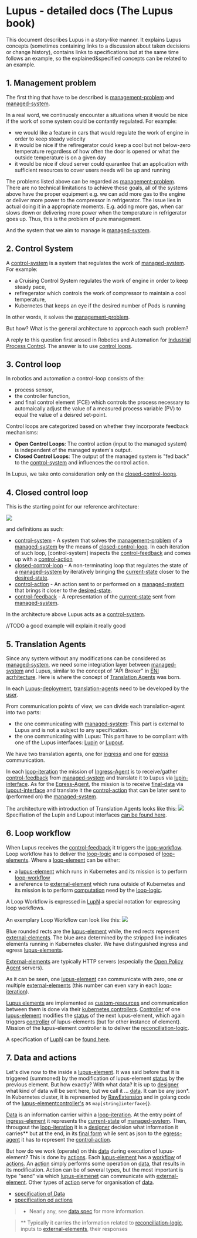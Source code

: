 # Lupus - detailed docs (The Lupus book)

This document describes Lupus in a story-like manner. It explains Lupus concepts (sometimes containing links to a discussion about taken decisions or change history), contains links to specifications but at the same time follows an example, so the explained&specified concepts can be related to an example.


## 1. Management problem

The first thing that have to be described is [management-problem](defs.md#management-problem) and [managed-system](defs.md#managed-system). 

In a real word, we continuosly encounter a situations when it would be nice if the work of some system could be contantly regulated. For example:
- we would like a feature in cars that would regulate the work of engine in order to keep steady velocity
- it would be nice if the refiregerator could keep a cool but not below-zero temperature regardless of how often the door is opened or what the outside temperature is on a given day
- it would be nice if cloud server could quarantee that an application with sufficient resources to cover users needs will be up and running

The problems listed above can be regarded as [management-problem](defs.md#management-problem). There are no technical limitations to achieve these goals, all of the systems above have the proper equipment e.g. we can add more gas to the engine or deliver more power to the compressor in refrigerator. The issue lies in actual doing it in a appropriate moments. E.g. adding more gas, when car slows down or delivering more power when the temperature in refrigerator goes up. Thus, this is the problem of pure management. 

And the system that we aim to manage is [managed-system](defs.md#managed-system). 

## 2. Control System

A [control-system](defs.md#control-system) is a system that regulates the work of [managed-system](defs.md#managed-system).
For example:
- a Cruising Control System regulates the work of engine in order to keep steady pace,
- refiregerator which controls the work of compressor to maintain a cool temperature,
- Kubernetes that keeps an eye if the desired number of Pods is running

In other words, it solves the [management-problem](defs.md#management-problem). 

But how? What is the general architecture to approach each such problem?

A reply to this question first arosed in Robotics and Automation for [Industrial Process Control](https://en.wikipedia.org/wiki/Industrial_process_control). The answer is to use [control loops](defs.md#control-loop).

## 3. Control loop

In robotics and automation a control-loop consists of the:
- process sensor, 
- the controller function, 
- and final control element (FCE) which controls the process necessary to automaically adjust the value of a measured process variable (PV) to equal the value of a deisred set-point. 

Control loops are categorized based on whether they incorporate feedback mechanisms:
- **Open Control Loops**: The control action (input to the managed system) is independent of the managed system's output.
- **Closed Control Loops**: The output of the managed system is "fed back" to the [control-system](defs.md#control-system) and influences the control action.

In Lupus, we take onto consideration only on the [closed-control-loops](defs.md#closed-control-loop). 

## 4. Closed control loop

This is the starting point for our reference architecture:

![](../_img/46.png)

and definitions as such:
- [control-system](defs.md#control-system) - A system that solves the [management-problem](defs.md#management-problem) of a [managed-system](defs.md#managed-system) by the means of [closed-control-loop](defs.md#closed-control-loop). In each iteration of such loop, [control-system] inspects the [control-feedback](defs.md#control-feedback) and comes up with a [control-action](defs.md#control-action)
- [closed-control-loop](defs.md#closed-control-loop) - A non-terminating loop that regulates the state of a [managed-system](defs.md#managed-system) by iteratively bringing the [current-state](defs.md#current-state) closer to the [desired-state](defs.md#desired-state).
- [control-action](defs.md#control-action) - An action sent to or performed on a [managed-system](defs.md#managed-system) that brings it closer to the [desired-state](defs.md#desired-state).
- [control-feedback](defs.md#control-feedback) - A representation of the [current-state](defs.md#current-state) sent from [managed-system](defs.md#managed-system). 

In the architecture above Lupus acts as a [control-system](defs.md#control-system).

//TODO a good example will explain it really good

## 5. Translation Agents
Since any system without any modifications can be considered as [managed-system](defs.md#managed-system), we need some integration layer between [managed-system](defs.md#managed-system) and Lupus, similar to the concept of "API Broker" in [ENI acrhitecture](https://www.etsi.org/images/articles/High_level_functional_architecturetechno_page_2021.png). Here is where the concept of [Translation Agents](defs.md#translation-agent) was born.

In each [Lupus-deployment](defs.md#lupus-deployment), [translation-agents](defs.md#translation-agent) need to be developed by the [user](defs.md#user).

From communication points of view, we can divide each translation-agent into two parts:
- the one communicating with [managed-system](defs.md#managed-system): This part is external to Lupus and is not a subject to any specification.
- the one communicating with Lupus: This part have to be compliant with one of the Lupus interfaces: [Lupin](defs.md#lupin-interface) or [Lupout](defs.md#lupout-interface).

We have two translation agents, one for [ingress](defs.md#ingress-agent) and one for [egress](defs.md#egress-agent) communication. 

In each [loop-iteration](defs.md#loop-iteration) the mission of [Ingress-Agent](defs.md#ingress-agent) is to receive/gather [control-feedback](defs.md#control-feedback) from [managed-system](defs.md#managed-system) and translate it to Lupus via [lupin-interface](defs.md#lupin-interface). As for the [Egress-Agent](defs.md#egress-agent), the mission is to receive [final-data](defs.md#final-data) via [lupout-interface](defs.md#lupout-interface) and translate it  the [control-action](defs.md#control-action) that can be later sent to (performed on) the [managed-system](defs.md#managed-system). 

The architecture with introduction of Translation Agents looks like this:
![](../_img/51.png)
Specifiation of the Lupin and Lupout interfaces [can be found here](spec/lupin-lupout.md).

## 6. Loop workflow

When Lupus receives the [control-feedback](defs.md#control-feedback) it triggers the [loop-workflow](defs.md#loop-workflow). Loop workflow has to deliver the [loop-logic](defs.md#loop-logic) and is composed of [loop-elements](defs.md#loop-element). Where a [loop-element](defs.md#loop-element) can be either:
- a [lupus-element](defs.md#lupus-element) which runs in Kubernetes and its mission is to perform [loop-workflow](defs.md#loop-workflow)
- a reference to [external-element](defs.md#external-element) which runs outside of Kubernetes and its mission is to perform [computation](defs.md#computing-part) need by the [loop-logic](defs.md#loop-logic).

A Loop Workflow is expressed in [LupN](defs.md#lupn) a special notation for expressing loop workflows.

An exemplary Loop Workflow can look like this:
![](../_img/52.png)

Blue rounded rects are the [lupus-element](defs.md#lupus-element) while, the red rects represent [external-elements](defs.md#external-element). The blue area determined by the stripped line indicates elements running in Kubernetes cluster. We have distinguished ingress and egress [lupus-elements](defs.md#lupus-element). 

[External-elements](defs.md#external-element) are typically HTTP servers (especially the [Open Policy Agent](defs.md#opa) servers).

As it can be seen, one [lupus-element](defs.md#lupus-element) can communicate with zero, one or multiple [external-elements](defs.md#external-element) (this number can even vary in each [loop-iteration](defs.md#loop-iteration)). 

[Lupus elements](defs.md#lupus-element) are implemented as [custom-resources](defs.md#custom-resources) and communication between them is done via their [kubernetes controllers](defs.md#controller). [Controller](defs.md#controller) of one [lupus-element](defs.md#lupus-element) modifies the [status](defs.md#status) of the next lupus-element, which again triggers [controller](defs.md#controller) of lupus-elements (but for other instance of element). Mission of the lupus-element controller is to deliver the [reconciliation-logic](defs.md#reconciliation-logic). 

A specification of [LupN](defs.md#lupn) can be [found here](spec/lupn.md).

## 7. Data and actions

Let's dive now to the inside a [lupus-element](defs.md#lupus-element). It was said before that it is triggered (summoned) by the modification of lupus-element [status](defs.md#status) by the previous element. But how exactly? With what data? It is up to [designer](defs.md#designer) what kind of data will be sent here, but we call it ... [data](defs.md#data). It can be any json*. In Kubernetes cluster, it is represented by [RawExtension](defs.md#rawextension) and in golang code of the  [lupus-element](defs.md#lupus-element)[controller's](defs.md#controller)  as `map[string]interface{}`. 

[Data](defs.md#data) is an information carrier within a [loop-iteration](defs.md#loop-iteration). At the entry point of [ingress-element](defs.md#ingress-element) it represents the [current-state](defs.md#current-state) of [managed-system](defs.md#managed-system). Then, througout the [loop-iteration](defs.md#loop-iteration) it is a [designer](defs.md#designer) decision what information it carries** but at the end, in its [final form](defs.md#final-data) while sent as json to the [egress-agent](defs.md#egress-agent) it has to represent the [control-action](defs.md#control-action).

But how do we work (operate) on this [data](defs.md#data) during execution of lupus-element? This is done by [actions](defs.md#action). Each [lupus-element](defs.md#lupus-element) has a [workflow](defs.md#workflow) of [actions](defs.md#action). An [action](defs.md#action) simply performs some operation on [data](defs.md#data), that results in its modification. Action can be of several types, but the most important is type "send" via which [lupus-elemenet](defs.md#lupus-element) can communicate with [external-element](defs.md#external-element). Other types of [action](defs.md#action) serve for organisation of [data](defs.md#data).

- [specification of Data](spec/data.md)
- [specification od actions](spec/actions.md)

>* Nearly any, see [data spec](spec/data.md) for more information.

>** Typically it carries the information related to [reconciliation-logic](defs.md#reconciliation-logic), inputs to [external-elements](defs.md#external-element), their responses
